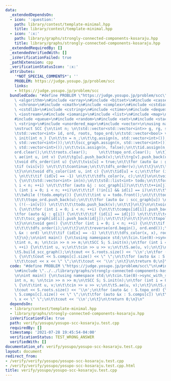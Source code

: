 ```yaml
---
data:
  _extendedDependsOn:
  - icon: ':question:'
    path: library/contest/template-minimal.hpp
    title: library/contest/template-minimal.hpp
  - icon: ':x:'
    path: library/graphs/strongly-connected-components-kosaraju.hpp
    title: library/graphs/strongly-connected-components-kosaraju.hpp
  _extendedRequiredBy: []
  _extendedVerifiedWith: []
  _isVerificationFailed: true
  _pathExtension: cpp
  _verificationStatusIcon: ':x:'
  attributes:
    '*NOT_SPECIAL_COMMENTS*': ''
    PROBLEM: https://judge.yosupo.jp/problem/scc
    links:
    - https://judge.yosupo.jp/problem/scc
  bundledCode: "#define PROBLEM \"https://judge.yosupo.jp/problem/scc\"\n\n\n#include\
    \ <algorithm>\n#include <array>\n#include <bitset>\n#include <cassert>\n#include\
    \ <chrono>\n#include <cmath>\n#include <complex>\n#include <cstdio>\n#include\
    \ <cstdlib>\n#include <cstring>\n#include <ctime>\n#include <deque>\n#include\
    \ <iostream>\n#include <iomanip>\n#include <list>\n#include <map>\n#include <numeric>\n\
    #include <queue>\n#include <random>\n#include <set>\n#include <stack>\n#include\
    \ <string>\n#include <unordered_map>\n#include <vector>\n\nusing namespace std;\n\
    \nstruct SCC {\n\tint n; \n\tstd::vector<std::vector<int>> g, rg, scc_graph, comps;\n\
    \tstd::vector<int> id, ord, roots, topo_ord;\n\tstd::vector<bool> vis;\n\n\tvoid\
    \ init(int n_) {\n\t\tn = n_;\n\t\tg.assign(n, std::vector<int>());\n\t\trg.assign(n,\
    \ std::vector<int>());\n\t\tscc_graph.assign(n, std::vector<int>());\n\t\tcomps.assign(n,\
    \ std::vector<int>());\n\t\tvis.assign(n, false);\n\t\tid.assign(n, -1);\n\t\t\
    ord.clear();\n\t\troots.clear();     \n\t\ttopo_ord.clear();  \n\t}\n\n\tvoid\
    \ ae(int u, int v) {\n\t\tg[u].push_back(v);\n\t\trg[v].push_back(u);\n\t}\n\n\
    \tvoid dfs_order(int u) {\n\t\tvis[u] = true;\n\t\tfor (auto &v : g[u]) {\n\t\t\
    \tif (vis[v]) \n\t\t\t\tcontinue;\n\t\t\tdfs_order(v);\n\t\t}\n\t\tord.push_back(u);\n\
    \t}\n\n\tvoid dfs_color(int u, int c) {\n\t\tid[u] = c;\n\t\tfor (int &v : rg[u])\
    \ \n\t\t\tif (id[v] == -1) \n\t\t\t\tdfs_color(v, c);\n\t}\n\n\tvoid topological_sort()\
    \ {\n\t\tstd::vector<int> in(n);\n\t\tstd::list<int> todo;\n\t\tfor (int i = 0;\
    \ i < n; ++i) \n\t\t\tfor (auto &j : scc_graph[i])\n\t\t\t\t++in[j];\n\t\tfor\
    \ (int i = 0; i < n; ++i)\n\t\t\tif (!in[i] && id[i] == i)\n\t\t\t\ttodo.push_back(i);\n\
    \t\twhile (!todo.empty()) {\n\t\t\tint u = todo.front();\n\t\t\ttodo.pop_front();\n\
    \t\t\ttopo_ord.push_back(u);\n\t\t\tfor (auto &v : scc_graph[u]) \n\t\t\t\tif\
    \ (!(--in[v])) \n\t\t\t\t\ttodo.push_back(v);\n\t\t}\n\t}\n\n\tvoid build_scc_graph()\
    \ {\n\t\tfor (int i = 0; i < n; ++i) {\n\t\t\tcomps[id[i]].push_back(i);\n\t\t\
    \tfor (auto &j : g[i]) {\n\t\t\t\tif (id[i] == id[j]) \n\t\t\t\t\tcontinue;\n\t\
    \t\t\tscc_graph[id[i]].push_back(id[j]);\n\t\t\t}\n\t\t}\n\t\ttopological_sort();\n\
    \t}\n\n\tvoid gen() {\n\t\tfor (int i = 0; i < n; ++i) {\n\t\t\tif (!vis[i])\n\
    \t\t\t\tdfs_order(i);\n\t\t}\n\t\treverse(ord.begin(), ord.end());\n\t\tfor (auto\
    \ &x : ord) \n\t\t\tif (id[x] == -1) \n\t\t\t\tdfs_color(x, x), roots.push_back(x);\n\
    \t}\n};\n\nint main() {\n\tusing namespace std;\n\tcin.tie(0)->sync_with_stdio(0);\n\
    \tint n, m; \n\tcin >> n >> m;\n\tSCC S; S.init(n);\n\tfor (int i = 0; i < m;\
    \ ++i) {\n\t\tint u, v;\n\t\tcin >> u >> v;\n\t\tS.ae(u, v);\n\t}\n\tS.gen();\n\
    \tS.build_scc_graph();\n\tcout << S.roots.size() << '\\n';\n\tfor (auto &c : S.topo_ord)\
    \ {\n\t\tcout << S.comps[c].size() << \" \";\n\t\tfor (auto &x : S.comps[c]) \n\
    \t\t\tcout << x << \" \";\n\t\tcout << '\\n';\n\t}\n\treturn 0;\n}\n"
  code: "#define PROBLEM \"https://judge.yosupo.jp/problem/scc\"\n\n#include \"../../library/contest/template-minimal.hpp\"\
    \n#include \"../../library/graphs/strongly-connected-components-kosaraju.hpp\"\
    \n\nint main() {\n\tusing namespace std;\n\tcin.tie(0)->sync_with_stdio(0);\n\t\
    int n, m; \n\tcin >> n >> m;\n\tSCC S; S.init(n);\n\tfor (int i = 0; i < m; ++i)\
    \ {\n\t\tint u, v;\n\t\tcin >> u >> v;\n\t\tS.ae(u, v);\n\t}\n\tS.gen();\n\tS.build_scc_graph();\n\
    \tcout << S.roots.size() << '\\n';\n\tfor (auto &c : S.topo_ord) {\n\t\tcout <<\
    \ S.comps[c].size() << \" \";\n\t\tfor (auto &x : S.comps[c]) \n\t\t\tcout <<\
    \ x << \" \";\n\t\tcout << '\\n';\n\t}\n\treturn 0;\n}\n"
  dependsOn:
  - library/contest/template-minimal.hpp
  - library/graphs/strongly-connected-components-kosaraju.hpp
  isVerificationFile: true
  path: verify/yosupo/yosupo-scc-kosaraju.test.cpp
  requiredBy: []
  timestamp: '2021-07-28 19:45:54-04:00'
  verificationStatus: TEST_WRONG_ANSWER
  verifiedWith: []
documentation_of: verify/yosupo/yosupo-scc-kosaraju.test.cpp
layout: document
redirect_from:
- /verify/verify/yosupo/yosupo-scc-kosaraju.test.cpp
- /verify/verify/yosupo/yosupo-scc-kosaraju.test.cpp.html
title: verify/yosupo/yosupo-scc-kosaraju.test.cpp
---
```

